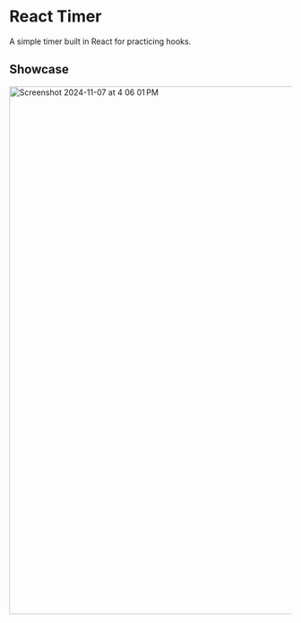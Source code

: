 # React Timer

A simple timer built in React for practicing hooks.

## Showcase

<img width="942" alt="Screenshot 2024-11-07 at 4 06 01 PM" src="https://github.com/user-attachments/assets/e8f7d0e2-3fe1-490a-a013-bbad624e056f">
